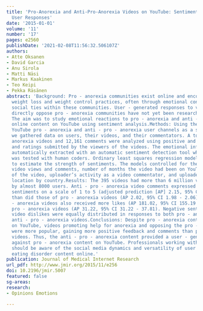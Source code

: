 ```yaml
---
title: 'Pro-Anorexia and Anti-Pro-Anorexia Videos on YouTube: Sentiment Analysis of
  User Responses'
date: '2015-01-01'
volume: '11'
number: '17'
pages: e2560
publishDate: '2021-02-08T11:56:32.506107Z'
authors:
- Atte Oksanen
- David Garcia
- Anu Sirola
- Matti Näsi
- Markus Kaakinen
- Teo Keipi
- Pekka Räsänen
abstract: 'Background: Pro - anorexia communities exist online and encourage harmful
  weight loss and weight control practices, often through emotional content that enforces
  social ties within these communities. User - generated responses to videos that
  directly oppose pro - anorexia communities have not yet been researched in depth.Objective:
  The aim was to study emotional reactions to pro - anorexia and anti - pro - anorexia
  online content on YouTube using sentiment analysis.Methods: Using the 50 most popular
  YouTube pro - anorexia and anti - pro - anorexia user channels as a starting point,
  we gathered data on users, their videos, and their commentators. A total of 395
  anorexia videos and 12,161 comments were analyzed using positive and negative sentiments
  and ratings submitted by the viewers of the videos. The emotional information was
  automatically extracted with an automatic sentiment detection tool whose reliability
  was tested with human coders. Ordinary least squares regression models were used
  to estimate the strength of sentiments. The models controlled for the number of
  video views and comments, number of months the video had been on YouTube, duration
  of the video, uploader’s activity as a video commentator, and uploader’s physical
  location by country.Results: The 395 videos had more than 6 million views and comments
  by almost 8000 users. Anti - pro - anorexia video comments expressed more positive
  sentiments on a scale of 1 to 5 (adjusted prediction [AP] 2.15, 95% CI 2.11 - 2.19)
  than did those of pro - anorexia videos (AP 2.02, 95% CI 1.98 - 2.06). Anti - pro
  - anorexia videos also received more likes (AP 181.02, 95% CI 155.19 - 206.85) than
  pro - anorexia videos (AP 31.22, 95% CI 31.22 - 37.81). Negative sentiments and
  video dislikes were equally distributed in responses to both pro - anorexia and
  anti - pro - anorexia videos.Conclusions: Despite pro - anorexia content being widespread
  on YouTube, videos promoting help for anorexia and opposing the pro - anorexia community
  were more popular, gaining more positive feedback and comments than pro - anorexia
  videos. Thus, the anti - pro - anorexia content provided a user - generated counterforce
  against pro - anorexia content on YouTube. Professionals working with young people
  should be aware of the social media dynamics and versatility of user - generated
  eating disorder content online.'
publication: Journal of Medical Internet Research
url_pdf: http://www.jmir.org/2015/11/e256
doi: 10.2196/jmir.5007
featured: false
sg-areas:
research: 
- Opinions Emotions

---
```

